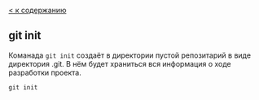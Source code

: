 [< к содержанию](/readme.md)

## git init

Команада `git init` создаёт в директории пустой репозитарий в виде директория .git. В нём будет храниться вся информация о ходе разработки проекта.

```bash=
git init
```